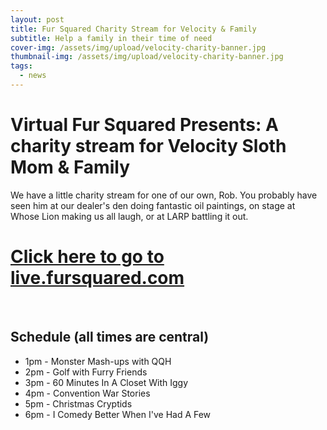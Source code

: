 ```yaml
---
layout: post
title: Fur Squared Charity Stream for Velocity & Family
subtitle: Help a family in their time of need
cover-img: /assets/img/upload/velocity-charity-banner.jpg
thumbnail-img: /assets/img/upload/velocity-charity-banner.jpg
tags:
  - news
---
```



# Virtual Fur Squared Presents: A charity stream for Velocity Sloth Mom & Family
We have a little charity stream for one of our own, Rob.  You probably have seen him at our dealer's den doing fantastic oil paintings, on stage at Whose Lion making us all laugh, or at LARP battling it out.

# [Click here to go to live.fursquared.com](https://live.fursquared.com)
<br>

## Schedule (all times are central)

* 1pm - Monster Mash-ups with QQH
* 2pm - Golf with Furry Friends
* 3pm - 60 Minutes In A Closet With Iggy
* 4pm - Convention War Stories
* 5pm - Christmas Cryptids
* 6pm - I Comedy Better When I've Had A Few
